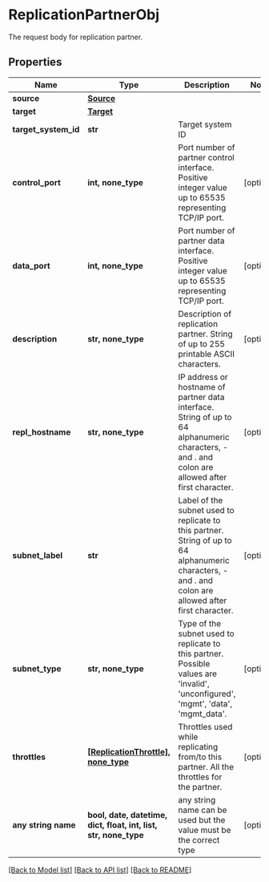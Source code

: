 # ReplicationPartnerObj

The request body for replication partner.

## Properties
Name | Type | Description | Notes
------------ | ------------- | ------------- | -------------
**source** | [**Source**](Source.md) |  | 
**target** | [**Target**](Target.md) |  | 
**target_system_id** | **str** | Target system ID | 
**control_port** | **int, none_type** | Port number of partner control interface. Positive integer value up to 65535 representing TCP/IP port. | [optional] 
**data_port** | **int, none_type** | Port number of partner data interface. Positive integer value up to 65535 representing TCP/IP port. | [optional] 
**description** | **str, none_type** | Description of replication partner. String of up to 255 printable ASCII characters. | [optional] 
**repl_hostname** | **str, none_type** | IP address or hostname of partner data interface. String of up to 64 alphanumeric characters, - and . and colon are allowed after first character. | [optional] 
**subnet_label** | **str** | Label of the subnet used to replicate to this partner. String of up to 64 alphanumeric characters, - and . and colon are allowed after first character. | [optional] 
**subnet_type** | **str, none_type** | Type of the subnet used to replicate to this partner. Possible values are &#39;invalid&#39;, &#39;unconfigured&#39;, &#39;mgmt&#39;, &#39;data&#39;, &#39;mgmt_data&#39;. | [optional] 
**throttles** | [**[ReplicationThrottle], none_type**](ReplicationThrottle.md) | Throttles used while replicating from/to this partner. All the throttles for the partner. | [optional] 
**any string name** | **bool, date, datetime, dict, float, int, list, str, none_type** | any string name can be used but the value must be the correct type | [optional]

[[Back to Model list]](../README.md#documentation-for-models) [[Back to API list]](../README.md#documentation-for-api-endpoints) [[Back to README]](../README.md)


